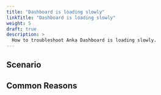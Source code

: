 ```yaml
---
title: "Dashboard is loading slowly"
linkTitle: "Dashboard is loading slowly"
weight: 5
draft: true
description: >
  How to troubleshoot Anka Dashboard is loading slowly.
---
```



## Scenario


## Common Reasons


